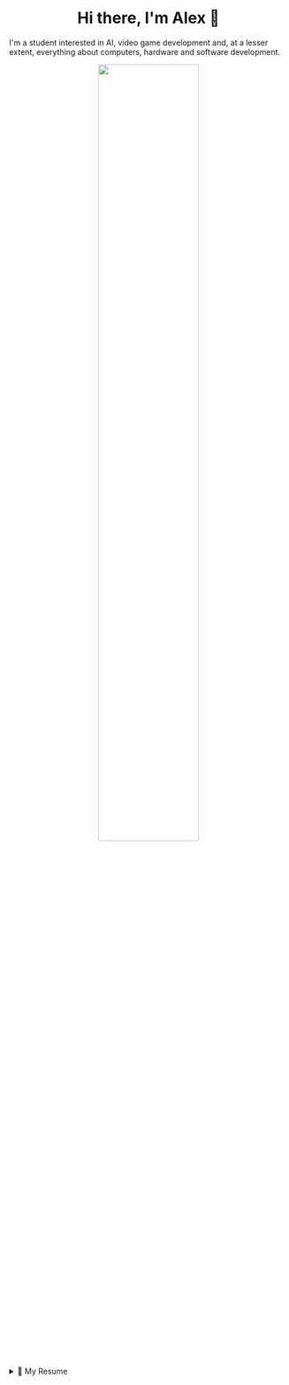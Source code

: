 <h1 align="center">Hi there, I'm Alex 👋</h1>

<!-- future portfolio here -->

I'm a student interested in AI, video game development and, at a lesser extent, everything about computers, hardware and software development.

<p align="center">
  <img width=60% src="https://github-readme-stats.vercel.app/api?username=alk222&show_icons=true&count_private=true&include_all_commits=true&theme=dracula" />
</p>

<details>
  <summary>📃 My Resume</summary>

## Education

- 📖 **Computer Engineering**\
  📆 2018 - now\
  🧭 **Universidad Complutense de Madrid** - Madrid, Spain

## Experience

Yeah this looks kind of empty.

## Skills

<img align="right" src="https://img.shields.io/badge/C%2B%2B-00599C?logo=c%2B%2B&logoColor=white" />
<img align="right" src="https://img.shields.io/badge/C-00599C?logo=c&logoColor=white" />
<img align="right" src="https://img.shields.io/badge/Ruby-CC342D?logo=ruby&logoColor=white" />
<img align="right" src="https://img.shields.io/badge/Mariadb-003545?logo=mariadb&logoColor=white" />
<img align="right" src="https://img.shields.io/badge/Java-ED8B00?logo=java&logoColor=white" />
<img align="right" src="https://img.shields.io/badge/LaTeX-008080?logo=latex&logoColor=white" />

**Programming(and other "programming" stuff)**

<img align="right" src="https://img.shields.io/badge/Visual_Studio_Code-007ACC?logo=Visual-Studio-Code&logoColor=white">
<img align="right" src="https://img.shields.io/badge/Visual_Studio-5C2D91?logo=Visual-Studio&logoColor=white">

**Tools**

<img align="right" src="https://img.shields.io/badge/Arch-1793D1?logo=arch-linux&logoColor=white" />
<img align="right" src="https://img.shields.io/badge/Windows-0078D6?logo=windows&logoColor=white" />

**Operating Systems**

</details>
